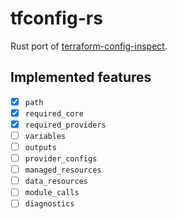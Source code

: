 # tfconfig-rs

Rust port of [terraform-config-inspect](https://github.com/hashicorp/terraform-config-inspect).

## Implemented features

- [x] `path`
- [x] `required_core`
- [x] `required_providers`
- [ ] `variables`
- [ ] `outputs`
- [ ] `provider_configs`
- [ ] `managed_resources`
- [ ] `data_resources`
- [ ] `module_calls`
- [ ] `diagnostics`
